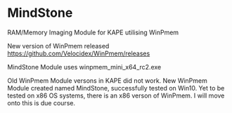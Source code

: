 # MindStone
RAM/Memory Imaging Module for KAPE utilising WinPmem

New version of WinPmem released https://github.com/Velocidex/WinPmem/releases

MindStone Module uses winpmem_mini_x64_rc2.exe

Old WinPmem Module versons in KAPE did not work. New WinPmem Module created named MindStone, successfully tested on Win10.
Yet to be tested on x86 OS systems, there is an x86 verson of WinPmem. I will move onto this is due course.



